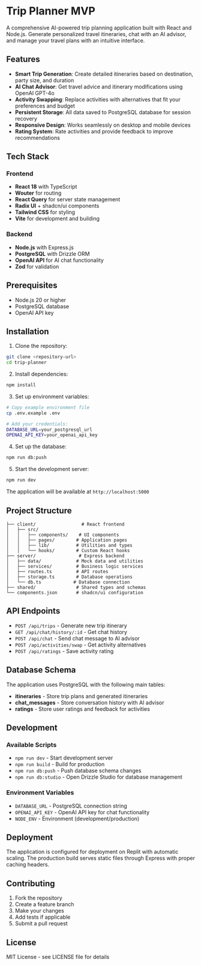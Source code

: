 # Trip Planner MVP

A comprehensive AI-powered trip planning application built with React and Node.js. Generate personalized travel itineraries, chat with an AI advisor, and manage your travel plans with an intuitive interface.

## Features

- **Smart Trip Generation**: Create detailed itineraries based on destination, party size, and duration
- **AI Chat Advisor**: Get travel advice and itinerary modifications using OpenAI GPT-4o
- **Activity Swapping**: Replace activities with alternatives that fit your preferences and budget
- **Persistent Storage**: All data saved to PostgreSQL database for session recovery
- **Responsive Design**: Works seamlessly on desktop and mobile devices
- **Rating System**: Rate activities and provide feedback to improve recommendations

## Tech Stack

### Frontend
- **React 18** with TypeScript
- **Wouter** for routing
- **React Query** for server state management
- **Radix UI** + shadcn/ui components
- **Tailwind CSS** for styling
- **Vite** for development and building

### Backend
- **Node.js** with Express.js
- **PostgreSQL** with Drizzle ORM
- **OpenAI API** for AI chat functionality
- **Zod** for validation

## Prerequisites

- Node.js 20 or higher
- PostgreSQL database
- OpenAI API key

## Installation

1. Clone the repository:
```bash
git clone <repository-url>
cd trip-planner
```

2. Install dependencies:
```bash
npm install
```

3. Set up environment variables:
```bash
# Copy example environment file
cp .env.example .env

# Add your credentials:
DATABASE_URL=your_postgresql_url
OPENAI_API_KEY=your_openai_api_key
```

4. Set up the database:
```bash
npm run db:push
```

5. Start the development server:
```bash
npm run dev
```

The application will be available at `http://localhost:5000`

## Project Structure

```
├── client/                 # React frontend
│   ├── src/
│   │   ├── components/    # UI components
│   │   ├── pages/        # Application pages
│   │   ├── lib/          # Utilities and types
│   │   └── hooks/        # Custom React hooks
├── server/                # Express backend
│   ├── data/             # Mock data and utilities
│   ├── services/         # Business logic services
│   ├── routes.ts         # API routes
│   ├── storage.ts        # Database operations
│   └── db.ts            # Database connection
├── shared/               # Shared types and schemas
└── components.json       # shadcn/ui configuration
```

## API Endpoints

- `POST /api/trips` - Generate new trip itinerary
- `GET /api/chat/history/:id` - Get chat history
- `POST /api/chat` - Send chat message to AI advisor
- `POST /api/activities/swap` - Get activity alternatives
- `POST /api/ratings` - Save activity rating

## Database Schema

The application uses PostgreSQL with the following main tables:

- **itineraries** - Store trip plans and generated itineraries
- **chat_messages** - Store conversation history with AI advisor
- **ratings** - Store user ratings and feedback for activities

## Development

### Available Scripts

- `npm run dev` - Start development server
- `npm run build` - Build for production
- `npm run db:push` - Push database schema changes
- `npm run db:studio` - Open Drizzle Studio for database management

### Environment Variables

- `DATABASE_URL` - PostgreSQL connection string
- `OPENAI_API_KEY` - OpenAI API key for chat functionality
- `NODE_ENV` - Environment (development/production)

## Deployment

The application is configured for deployment on Replit with automatic scaling. The production build serves static files through Express with proper caching headers.

## Contributing

1. Fork the repository
2. Create a feature branch
3. Make your changes
4. Add tests if applicable
5. Submit a pull request

## License

MIT License - see LICENSE file for details
